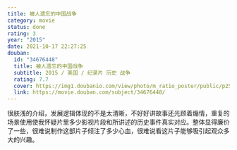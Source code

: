 ```yaml
---
title: 被人遗忘的中国战争
category: movie
status: done
rating: 3
year: "2015"
date: 2021-10-17 22:27:25
douban:
  id: "34676448"
  title: 被人遗忘的中国战争
  subtitle: 2015 / 美国 / 纪录片 历史 战争
  rating: 7.7
  cover: https://img1.doubanio.com/view/photo/m_ratio_poster/public/p2568385728.jpg
  link: https://movie.douban.com/subject/34676448/
---
```


很肤浅的介绍，发展逻辑体现的不是太清晰，不好好讲故事还光顾着煽情，重复的场景使用使我怀疑片里多少影视片段和所讲述的历史事件真实对应。整体显得廉价了一些，很难说制作这部片子倾注了多少心血，很难说看这片子能够吸引起观众多大的兴趣。
